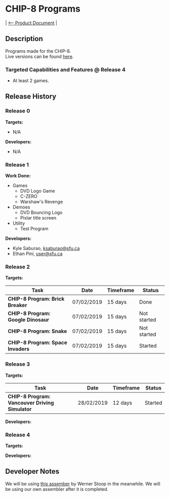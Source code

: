 # CHIP-8 Programs

| [<-- Product Document](../Product-Document.md) |

## Description

Programs made for the CHIP-8.  
Live versions can be found [here](https://chip.netlify.com).

### Targeted Capabilities and Features @ Release 4

- At least 2 games.

## Release History

### Release 0

**Targets:**  

- N/A

**Developers:**  

- N/A

### Release 1

<!-- ![website_image](../images/visualizer.png) -->

**Work Done:**  

- Games
  - DVD Logo Game
  - C-ZERO
  - Warshaw's Revenge
- Demoes
  - DVD Bouncing Logo
  - Pixlar title screen
- Utility
  - Test Program

**Developers:**  

- Kyle Saburao, ksaburao@sfu.ca
- Ethan Pini, user@sfu.ca

### Release 2

**Targets:**  

|Task|Date|Timeframe|Status|
|----|----|---------|------|
|**CHIP-8 Program: Brick Breaker**|07/02/2019|15 days|Done|
|**CHIP-8 Program: Google Dinosaur**|07/02/2019|15 days|Not started|
|**CHIP-8 Program: Snake**|07/02/2019|15 days|Not started|
|**CHIP-8 Program: Space Invaders**|07/02/2019|15 days|Started|

### Release 3

**Targets:**  

|Task|Date|Timeframe|Status|
|----|----|---------|------|
|**CHIP-8 Program: Vancouver Driving Simulator**|28/02/2019|12 days|Started|

**Developers:**  

### Release 4

**Targets:**  

**Developers:**  

## Developer Notes

We will be using [this assember](https://github.com/wernsey/chip8/blob/master/README.md) by Werner Stoop in the meanwhile.
We will be using our own assembler after it is completed.
